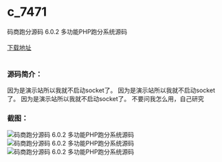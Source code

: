 # c_7471
码商跑分源码 6.0.2 多功能PHP跑分系统源码
<br/></br>
[下载地址](https://www.uuid2.com/7471.html "下载地址")
<br/></br>
<h3>源码简介：</h3>
<p>因为是演示站所以我就不启动socket了。
因为是演示站所以我就不启动socket了。
因为是演示站所以我就不启动socket了。
不要问我怎么用，自己研究<p>
<h3>截图：</h3>
<img src="https://www.uuid2.com/wp-content/uploads/img/uimage/38181631859923.gif" alt="码商跑分源码 6.0.2 多功能PHP跑分系统源码"><img src="https://www.uuid2.com/wp-content/uploads/img/uimage/6451631859923.gif" alt="码商跑分源码 6.0.2 多功能PHP跑分系统源码"><img src="https://www.uuid2.com/wp-content/uploads/img/uimage/41761631859924.gif" alt="码商跑分源码 6.0.2 多功能PHP跑分系统源码">
